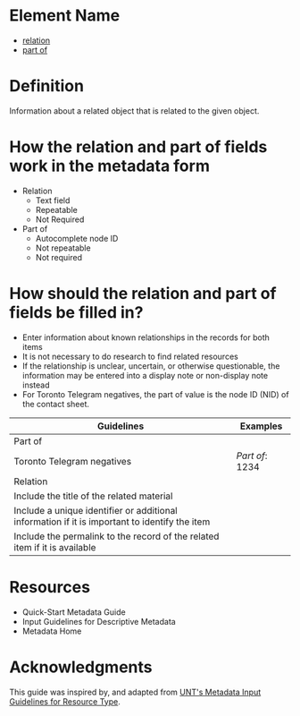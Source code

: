 # Element Name

* [relation](https://www.dublincore.org/specifications/dublin-core/dcmi-terms/#http://purl.org/dc/terms/relation)
* [part of](https://www.dublincore.org/specifications/dublin-core/dcmi-terms/#http://purl.org/dc/terms/isPartOf)

# Definition

Information about a related object that is related to the given object.

# How the relation and part of fields work in the metadata form

* Relation
  * Text field
  * Repeatable
  * Not Required
* Part of
  * Autocomplete node ID
  * Not repeatable
  * Not required

# How should the relation and part of fields be filled in?

* Enter information about known relationships in the records for both items
* It is not necessary to do research to find related resources
* If the relationship is unclear, uncertain, or otherwise questionable, the information may be entered into a display note or non-display note instead
* For Toronto Telegram negatives, the part of value is the node ID (NID) of the contact sheet.

| Guidelines | Examples |
| ---------- | -------- |
| Part of    |          |
| Toronto Telegram negatives | *Part of*: 1234 |
| Relation   |          |
| Include the title of the related material | |
| Include a unique identifier or additional information if it is important to identify the item | |
| Include the permalink to the record of the related item if it is available | |
 
# Resources

* Quick-Start Metadata Guide
* Input Guidelines for Descriptive Metadata
* Metadata Home

# Acknowledgments

This guide was inspired by, and adapted from [UNT's Metadata Input Guidelines for Resource Type](https://library.unt.edu/digital-projects-unit/metadata/fields/resource-type).
